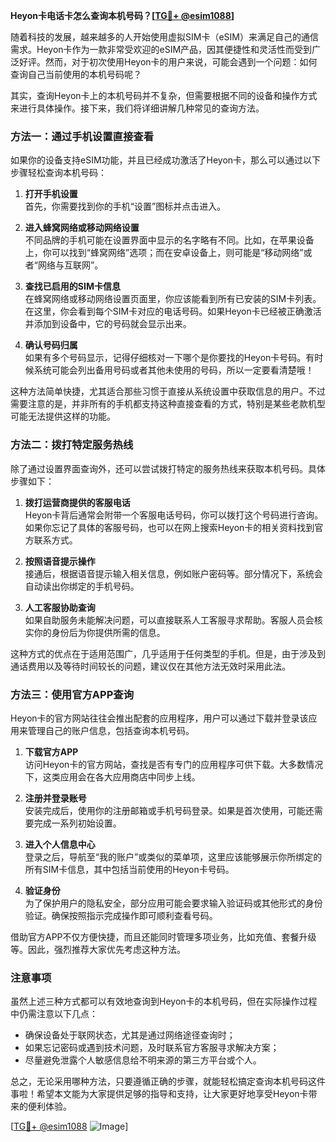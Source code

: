 **Heyon卡电话卡怎么查询本机号码？[[TG💪+ @esim1088](https://t.me/s/esim1088)]**

随着科技的发展，越来越多的人开始使用虚拟SIM卡（eSIM）来满足自己的通信需求。Heyon卡作为一款非常受欢迎的eSIM产品，因其便捷性和灵活性而受到广泛好评。然而，对于初次使用Heyon卡的用户来说，可能会遇到一个问题：如何查询自己当前使用的本机号码呢？

其实，查询Heyon卡上的本机号码并不复杂，但需要根据不同的设备和操作方式来进行具体操作。接下来，我们将详细讲解几种常见的查询方法。

### 方法一：通过手机设置直接查看

如果你的设备支持eSIM功能，并且已经成功激活了Heyon卡，那么可以通过以下步骤轻松查询本机号码：

1. **打开手机设置**  
   首先，你需要找到你的手机“设置”图标并点击进入。

2. **进入蜂窝网络或移动网络设置**  
   不同品牌的手机可能在设置界面中显示的名字略有不同。比如，在苹果设备上，你可以找到“蜂窝网络”选项；而在安卓设备上，则可能是“移动网络”或者“网络与互联网”。

3. **查找已启用的SIM卡信息**  
   在蜂窝网络或移动网络设置页面里，你应该能看到所有已安装的SIM卡列表。在这里，你会看到每个SIM卡对应的电话号码。如果Heyon卡已经被正确激活并添加到设备中，它的号码就会显示出来。

4. **确认号码归属**  
   如果有多个号码显示，记得仔细核对一下哪个是你要找的Heyon卡号码。有时候系统可能会列出备用号码或者其他未使用的号码，所以一定要看清楚哦！

这种方法简单快捷，尤其适合那些习惯于直接从系统设置中获取信息的用户。不过需要注意的是，并非所有的手机都支持这种直接查看的方式，特别是某些老款机型可能无法提供这样的功能。

### 方法二：拨打特定服务热线

除了通过设置界面查询外，还可以尝试拨打特定的服务热线来获取本机号码。具体步骤如下：

1. **拨打运营商提供的客服电话**  
   Heyon卡背后通常会附带一个客服电话号码，你可以拨打这个号码进行咨询。如果你忘记了具体的客服号码，也可以在网上搜索Heyon卡的相关资料找到官方联系方式。

2. **按照语音提示操作**  
   接通后，根据语音提示输入相关信息，例如账户密码等。部分情况下，系统会自动读出你绑定的手机号码。

3. **人工客服协助查询**  
   如果自助服务未能解决问题，可以直接联系人工客服寻求帮助。客服人员会核实你的身份后为你提供所需的信息。

这种方式的优点在于适用范围广，几乎适用于任何类型的手机。但是，由于涉及到通话费用以及等待时间较长的问题，建议仅在其他方法无效时采用此法。

### 方法三：使用官方APP查询

Heyon卡的官方网站往往会推出配套的应用程序，用户可以通过下载并登录该应用来管理自己的账户信息，包括查询本机号码。

1. **下载官方APP**  
   访问Heyon卡的官方网站，查找是否有专门的应用程序可供下载。大多数情况下，这类应用会在各大应用商店中同步上线。

2. **注册并登录账号**  
   安装完成后，使用你的注册邮箱或手机号码登录。如果是首次使用，可能还需要完成一系列初始设置。

3. **进入个人信息中心**  
   登录之后，导航至“我的账户”或类似的菜单项，这里应该能够展示你所绑定的所有SIM卡信息，其中包括当前使用的Heyon卡号码。

4. **验证身份**  
   为了保护用户的隐私安全，部分应用可能会要求输入验证码或其他形式的身份验证。确保按照指示完成操作即可顺利查看号码。

借助官方APP不仅方便快捷，而且还能同时管理多项业务，比如充值、套餐升级等。因此，强烈推荐大家优先考虑这种方法。

### 注意事项

虽然上述三种方式都可以有效地查询到Heyon卡的本机号码，但在实际操作过程中仍需注意以下几点：

- 确保设备处于联网状态，尤其是通过网络途径查询时；
- 如果忘记密码或遇到技术问题，及时联系官方客服寻求解决方案；
- 尽量避免泄露个人敏感信息给不明来源的第三方平台或个人。

总之，无论采用哪种方法，只要遵循正确的步骤，就能轻松搞定查询本机号码这件事啦！希望本文能为大家提供足够的指导和支持，让大家更好地享受Heyon卡带来的便利体验。

[[TG💪+ @esim1088](https://t.me/s/esim1088) ![Image](https://i.postimg.cc/4NQfJmqS/Snipaste-2025-05-13-00-14-12.png)]